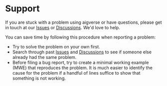 # Support

If you are stuck with a problem using aigverse or have questions, please get in touch at our [Issues](https://github.com/marcelwa/aigverse/issues) or [Discussions](https://github.com/marcelwa/aigverse/discussions). We'd love to help.

You can save time by following this procedure when reporting a problem:

- Try to solve the problem on your own first.
- Search through past [Issues](https://github.com/marcelwa/aigverse/issues) and [Discussions](https://github.com/marcelwa/aigverse/discussions) to see if someone else already had the same problem.
- Before filing a bug report, try to create a minimal working example (MWE) that reproduces the problem. It is much easier to identify the cause for the problem if a handful of lines suffice to show that something is not working.

